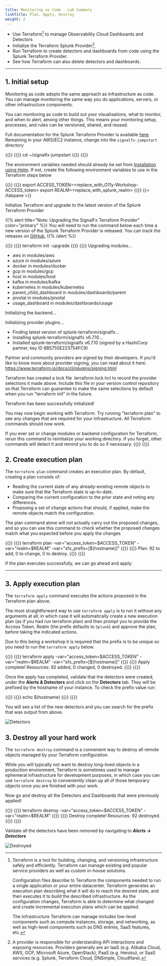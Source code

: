 ```yaml
---
title: Monitoring as Code - Lab Summary
linkTitle: Plan, Apply, Destroy
weight: 1
---
```


* Use Terraform[^1] to manage Observability Cloud Dashboards and Detectors
* Initialize the Terraform Splunk Provider[^2].
* Run Terraform to create detectors and dashboards from code using the Splunk Terraform Provider.
* See how Terraform can also delete detectors and dashboards.

---

## 1. Initial setup

Monitoring as code adopts the same approach as infrastructure as code. You can manage monitoring the same way you do applications, servers, or other infrastructure components.

You can monitoring as code to build out your visualisations, what to monitor, and when to alert, among other things. This means your monitoring setup, processes, and rules can be versioned, shared, and reused.

Full documentation for the Splunk Terraform Provider is available [here](https://registry.terraform.io/providers/splunk-terraform/signalfx/latest/docs). Remaining in your AWS/EC2 instance, change into the `signalfx-jumpstart` directory

{{<tabpane >}}
{{<tab header="Change directory" lang="bash" >}}
cd ~/signalfx-jumpstart
{{</tab >}}
{{</tabpane >}}

The environment variables needed should already be set from [Installation using Helm](../../../otel/k3s/#2-installation-using-helm). If not, create the following environment variables to use in the Terraform steps below

{{<tabpane >}}
{{<tab header="Environment Variables" lang="bash" >}}
export ACCESS_TOKEN=<replace_with_O11y-Workshop-ACCESS_token>
export REALM=<replace_with_splunk_realm>
{{</tab >}}
{{< /tabpane >}}

Initialize Terraform and upgrade to the latest version of the Splunk Terraform Provider

{{% alert title="Note: Upgrading the SignalFx Terraform Provider" color="primary" %}}
You will need to run the command below each time a new version of the Splunk Terraform Provider is released. You can track the releases on [GitHub.](https://github.com/splunk-terraform/terraform-provider-signalfx/releases)
{{% /alert %}}

{{<tabpane >}}
{{<tab header="Initialise Terraform" lang="bash" >}}
terraform init -upgrade
{{</tab >}}
{{<tab header="Initialise Output" lang="text" >}}
Upgrading modules...
- aws in modules/aws
- azure in modules/azure
- docker in modules/docker
- gcp in modules/gcp
- host in modules/host
- kafka in modules/kafka
- kubernetes in modules/kubernetes
- parent_child_dashboard in modules/dashboards/parent
- pivotal in modules/pivotal
- usage_dashboard in modules/dashboards/usage

Initializing the backend...

Initializing provider plugins...
- Finding latest version of splunk-terraform/signalfx...
- Installing splunk-terraform/signalfx v6.7.10...
- Installed splunk-terraform/signalfx v6.7.10 (signed by a HashiCorp partner, key ID 8B5755E223754FC9)

Partner and community providers are signed by their developers.
If you'd like to know more about provider signing, you can read about it here:
https://www.terraform.io/docs/cli/plugins/signing.html

Terraform has created a lock file .terraform.lock.hcl to record the provider
selections it made above. Include this file in your version control repository
so that Terraform can guarantee to make the same selections by default when
you run "terraform init" in the future.

Terraform has been successfully initialized!

You may now begin working with Terraform. Try running "terraform plan" to see
any changes that are required for your infrastructure. All Terraform commands
should now work.

If you ever set or change modules or backend configuration for Terraform,
rerun this command to reinitialize your working directory. If you forget, other
commands will detect it and remind you to do so if necessary.
{{</tab >}}
{{</tabpane >}}

## 2. Create execution plan

The `terraform plan` command creates an execution plan. By default, creating a plan consists of:

* Reading the current state of any already-existing remote objects to make sure that the Terraform state is up-to-date.
* Comparing the current configuration to the prior state and noting any differences.
* Proposing a set of change actions that should, if applied, make the remote objects match the configuration.

The plan command alone will not actually carry out the proposed changes, and so you can use this command to check whether the proposed changes match what you expected before you apply the changes

{{<tabpane >}}
{{<tab header="Execution Plan" lang="bash" >}}
terraform plan -var="access_token=$ACCESS_TOKEN" -var="realm=$REALM" -var="sfx_prefix=[$(hostname)]"
{{</tab >}}
{{<tab header="Execution Plan Output" lang="bash" >}}
Plan: 92 to add, 0 to change, 0 to destroy.
{{</tab >}}
{{</tabpane >}}

If the plan executes successfully, we can go ahead and apply:

---

## 3. Apply execution plan

The `terraform apply` command executes the actions proposed in the Terraform plan above.

The most straightforward way to use `terraform apply` is to run it without any arguments at all, in which case it will automatically create a new execution plan (as if you had run terraform plan) and then prompt you to provide the Access Token, Realm (the prefix defaults to `Splunk`) and approve the plan, before taking the indicated actions.

Due to this being a workshop it is required that the prefix is to be unique so you need to run the `terraform apply` below.

{{<tabpane >}}
{{<tab header="Apply Plan" lang="bash" >}}
terraform apply -var="access_token=$ACCESS_TOKEN" -var="realm=$REALM" -var="sfx_prefix=[$(hostname)]"
{{</tab >}}
{{<tab header="Apply Plan Output" lang="bash" >}}
Apply complete! Resources: 92 added, 0 changed, 0 destroyed.
{{</tab >}}
{{</tabpane >}}

Once the apply has completed, validate that the detectors were created, under the **Alerts & Detectors** and click on the **Detectors** tab. They will be prefixed by the hostname of your instance. To check the prefix value run:

{{<tabpane >}}
{{<tab header="Echo Hostname" lang="bash" >}}
echo $(hostname)
{{</tab >}}
{{</tabpane >}}

 You will see a list of the new detectors and you can search for the prefix that was output from above.

![Detectors](../../../images//detectors.png)

## 3. Destroy all your hard work

The `terraform destroy` command is a convenient way to destroy all remote objects managed by your Terraform configuration.

While you will typically not want to destroy long-lived objects in a production environment, Terraform is sometimes used to manage ephemeral infrastructure for development purposes, in which case you can use `terraform destroy` to conveniently clean up all of those temporary objects once you are finished with your work.

Now go and destroy all the Detectors and Dashboards that were previously applied!

{{<tabpane >}}
{{<tab header="Destroy" lang="bash" >}}
terraform destroy -var="access_token=$ACCESS_TOKEN" -var="realm=$REALM"
{{</tab >}}
{{<tab header="Destroy Output" lang="bash" >}}
Destroy complete! Resources: 92 destroyed.
{{</tab >}}
{{</tabpane >}}

Validate all the detectors have been removed by navigating to _**Alerts → Detectors**_

![Destroyed](../../../images/destroy.png)

[^1]:
    Terraform is a tool for building, changing, and versioning infrastructure safely and efficiently. Terraform can manage existing and popular service providers as well as custom in-house solutions.

    Configuration files describe to Terraform the components needed to run a single application or your entire datacenter. Terraform generates an execution plan describing what it will do to reach the desired state, and then executes it to build the described infrastructure. As the configuration changes, Terraform is able to determine what changed and create incremental execution plans which can be applied.

    The infrastructure Terraform can manage includes low-level components such as compute instances, storage, and networking, as well as high-level components such as DNS entries, SaaS features, etc.
[^2]:
    A provider is responsible for understanding API interactions and exposing resources. Providers generally are an IaaS (e.g. Alibaba Cloud, AWS, GCP, Microsoft Azure, OpenStack), PaaS (e.g. Heroku), or SaaS services (e.g. Splunk, Terraform Cloud, DNSimple, Cloudflare).
